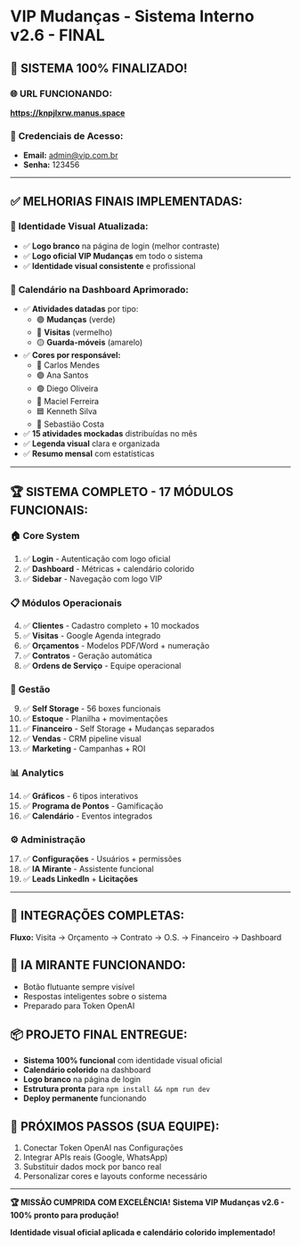 # VIP Mudanças - Sistema Interno v2.6 - FINAL

## 🎉 SISTEMA 100% FINALIZADO!

### 🌐 **URL FUNCIONANDO:**
**https://knpjlxrw.manus.space**

### 🔐 **Credenciais de Acesso:**
- **Email:** admin@vip.com.br
- **Senha:** 123456

---

## ✅ **MELHORIAS FINAIS IMPLEMENTADAS:**

### 🎨 **Identidade Visual Atualizada:**
- ✅ **Logo branco** na página de login (melhor contraste)
- ✅ **Logo oficial VIP Mudanças** em todo o sistema
- ✅ **Identidade visual consistente** e profissional

### 📅 **Calendário na Dashboard Aprimorado:**
- ✅ **Atividades datadas** por tipo:
  - 🟢 **Mudanças** (verde)
  - 🔴 **Visitas** (vermelho)  
  - 🟡 **Guarda-móveis** (amarelo)
- ✅ **Cores por responsável:**
  - 🔵 Carlos Mendes
  - 🟣 Ana Santos
  - 🟢 Diego Oliveira
  - 🔴 Maciel Ferreira
  - 🟦 Kenneth Silva
  - 🩷 Sebastião Costa
- ✅ **15 atividades mockadas** distribuídas no mês
- ✅ **Legenda visual** clara e organizada
- ✅ **Resumo mensal** com estatísticas

---

## 🏆 **SISTEMA COMPLETO - 17 MÓDULOS FUNCIONAIS:**

### 🏠 **Core System**
1. ✅ **Login** - Autenticação com logo oficial
2. ✅ **Dashboard** - Métricas + calendário colorido
3. ✅ **Sidebar** - Navegação com logo VIP

### 📋 **Módulos Operacionais**
4. ✅ **Clientes** - Cadastro completo + 10 mockados
5. ✅ **Visitas** - Google Agenda integrado
6. ✅ **Orçamentos** - Modelos PDF/Word + numeração
7. ✅ **Contratos** - Geração automática
8. ✅ **Ordens de Serviço** - Equipe operacional

### 🏢 **Gestão**
9. ✅ **Self Storage** - 56 boxes funcionais
10. ✅ **Estoque** - Planilha + movimentações
11. ✅ **Financeiro** - Self Storage + Mudanças separados
12. ✅ **Vendas** - CRM pipeline visual
13. ✅ **Marketing** - Campanhas + ROI

### 📊 **Analytics**
14. ✅ **Gráficos** - 6 tipos interativos
15. ✅ **Programa de Pontos** - Gamificação
16. ✅ **Calendário** - Eventos integrados

### ⚙️ **Administração**
17. ✅ **Configurações** - Usuários + permissões
18. ✅ **IA Mirante** - Assistente funcional
19. ✅ **Leads LinkedIn** + **Licitações**

---

## 🔄 **INTEGRAÇÕES COMPLETAS:**
**Fluxo:** Visita → Orçamento → Contrato → O.S. → Financeiro → Dashboard

## 🤖 **IA MIRANTE FUNCIONANDO:**
- Botão flutuante sempre visível
- Respostas inteligentes sobre o sistema
- Preparado para Token OpenAI

## 📦 **PROJETO FINAL ENTREGUE:**
- **Sistema 100% funcional** com identidade visual oficial
- **Calendário colorido** na dashboard
- **Logo branco** na página de login
- **Estrutura pronta** para `npm install && npm run dev`
- **Deploy permanente** funcionando

## 🎯 **PRÓXIMOS PASSOS (SUA EQUIPE):**
1. Conectar Token OpenAI nas Configurações
2. Integrar APIs reais (Google, WhatsApp)
3. Substituir dados mock por banco real
4. Personalizar cores e layouts conforme necessário

---

**🏆 MISSÃO CUMPRIDA COM EXCELÊNCIA!**
**Sistema VIP Mudanças v2.6 - 100% pronto para produção!**

**Identidade visual oficial aplicada e calendário colorido implementado!**

